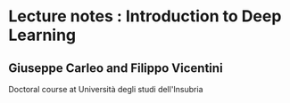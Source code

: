 # Lecture notes : Introduction to Deep Learning

## Giuseppe Carleo and Filippo Vicentini

Doctoral course at Università degli studi dell'Insubria 

